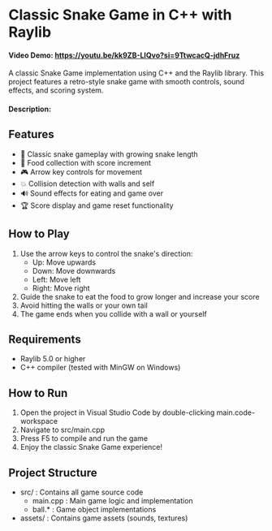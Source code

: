 # Classic Snake Game in C++ with Raylib

#### Video Demo:  <https://youtu.be/kk9ZB-LlQvo?si=9TtwcacQ-jdhFruz>

A classic Snake Game implementation using C++ and the Raylib library. This project features a retro-style snake game with smooth controls, sound effects, and scoring system.

#### Description:
## Features
- 🐍 Classic snake gameplay with growing snake length
- 🍎 Food collection with score increment
- 🎮 Arrow key controls for movement
- 💥 Collision detection with walls and self
- 🔊 Sound effects for eating and game over
- 🏆 Score display and game reset functionality

## How to Play
1. Use the arrow keys to control the snake's direction:
   - Up: Move upwards
   - Down: Move downwards
   - Left: Move left
   - Right: Move right
2. Guide the snake to eat the food to grow longer and increase your score
3. Avoid hitting the walls or your own tail
4. The game ends when you collide with a wall or yourself

## Requirements
- Raylib 5.0 or higher
- C++ compiler (tested with MinGW on Windows)

## How to Run
1. Open the project in Visual Studio Code by double-clicking main.code-workspace
2. Navigate to src/main.cpp
3. Press F5 to compile and run the game
4. Enjoy the classic Snake Game experience!

## Project Structure
- src/ : Contains all game source code
  - main.cpp : Main game logic and implementation
  - ball.* : Game object implementations
- assets/ : Contains game assets (sounds, textures)
